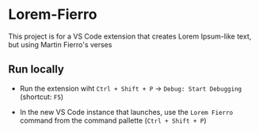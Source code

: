 # Lorem-Fierro

This project is for a VS Code extension that creates Lorem Ipsum-like text, but using Martin Fierro's verses

## Run locally

- Run the extension wiht `Ctrl + Shift + P` -> `Debug: Start Debugging` (shortcut: `F5`)

- In the new VS Code instance that launches, use the `Lorem Fierro` command from the command pallette (`Ctrl + Shift + P`)
